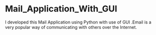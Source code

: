 # Mail_Application_With_GUI
I developed this Mail Application using Python with use of GUI .Email is a very popular way of communicating with others over the Internet.
